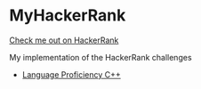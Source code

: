 # MyHackerRank
[Check me out on HackerRank](https://www.hackerrank.com/joana_mota)

My implementation of the HackerRank challenges

- [Language Proficiency C++](https://github.com/JoanaMota/MyHackerRank/tree/main/Cpp)
